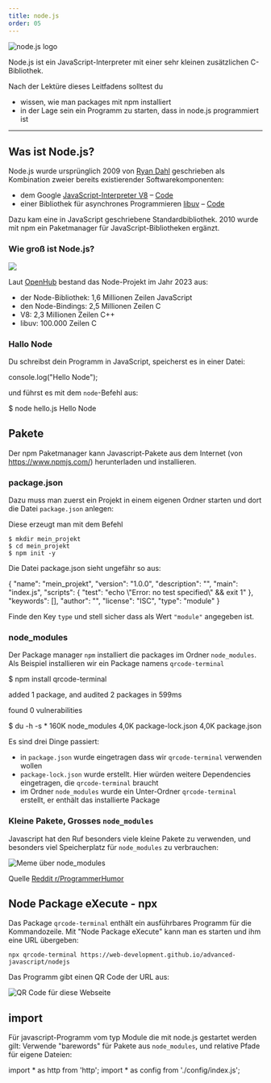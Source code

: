 ```yaml
---
title: node.js
order: 05
---
```


![node.js logo](/images/advanced-javascript/nodejs-logo.svg)

Node.js ist ein JavaScript-Interpreter
mit einer sehr kleinen zusätzlichen C-Bibliothek.

Nach der Lektüre dieses Leitfadens solltest du

* wissen, wie man packages mit npm installiert
* in der Lage sein ein Programm zu starten, dass in node.js programmiert ist


---

## Was ist Node.js?

Node.js wurde ursprünglich 2009 von [Ryan Dahl](https://de.wikipedia.org/wiki/Ryan_Dahl) geschrieben
als Kombination zweier bereits existierender Softwarekomponenten:

* dem Google [JavaScript-Interpreter V8](https://v8.dev/) – [Code](https://github.com/v8/v8)
* einer Bibliothek für asynchrones Programmieren [libuv](https://libuv.org/) – [Code](https://github.com/libuv/libuv)

Dazu kam eine in JavaScript geschriebene Standardbibliothek.
2010 wurde mit npm ein Paketmanager für JavaScript-Bibliotheken ergänzt.

### Wie groß ist Node.js?

![](/images/advanced-javascript/what-is-node.svg)

Laut [OpenHub](https://www.openhub.net/p/node/analyses/latest/languages_summary) bestand das Node-Projekt im Jahr 2023 aus:

* der Node-Bibliothek: 1,6 Millionen Zeilen JavaScript
* den Node-Bindings: 2,5 Millionen Zeilen C
* V8: 2,3 Millionen Zeilen C++
* libuv: 100.000 Zeilen C

### Hallo Node

Du schreibst dein Programm in JavaScript, speicherst es in einer Datei:

<javascript>
console.log("Hello Node");
</javascript>

und führst es mit dem `node`-Befehl aus:

<shell>
$ node hello.js
Hello Node
</shell>


## Pakete

Der npm Paketmanager kann Javascript-Pakete aus
dem Internet (von https://www.npmjs.com/) herunterladen
und installieren.


### package.json

Dazu muss man zuerst ein Projekt in einem eigenen Ordner starten
und dort die Datei `package.json` anlegen:

Diese erzeugt man mit dem Befehl

    $ mkdir mein_projekt
    $ cd mein_projekt
    $ npm init -y

Die Datei package.json sieht ungefähr so aus:

<javascript>
{
  "name": "mein_projekt",
  "version": "1.0.0",
  "description": "",
  "main": "index.js",
  "scripts": {
    "test": "echo \"Error: no test specified\" && exit 1"
  },
  "keywords": [],
  "author": "",
  "license": "ISC",
  "type": "module"
}
</javascript>

Finde den Key `type` und stell sicher dass als Wert `"module"` angegeben ist.

### node_modules

Der Package manager `npm` installiert die packages
im Ordner `node_modules`. Als Beispiel installieren wir
ein Package namens `qrcode-terminal`

<shell>
$ npm install qrcode-terminal

added 1 package, and audited 2 packages in 599ms

found 0 vulnerabilities

$ du -h -s *
160K	node_modules
4,0K	package-lock.json
4,0K	package.json
</shell>

Es sind drei Dinge passiert:

* in `package.json` wurde eingetragen dass wir `qrcode-terminal` verwenden wollen
* `package-lock.json` wurde erstellt. Hier würden weitere Dependencies eingetragen, die `qrcode-terminal` braucht
* im Ordner `node_modules` wurde ein Unter-Ordner `qrcode-terminal` erstellt, er enthält das installierte Package


### Kleine Pakete, Grosses `node_modules`

Javascript hat den Ruf besonders viele kleine Pakete zu verwenden,
und besonders viel Speicherplatz für `node_modules` zu verbrauchen:

![Meme über node_modules](/images/advanced-javascript/node-modules.webp)

Quelle [Reddit r/ProgrammerHumor](https://www.reddit.com/r/ProgrammerHumor/comments/6s0wov/heaviest_objects_in_the_universe/)

## Node Package eXecute - npx

Das Package `qrcode-terminal` enthält ein ausführbares
Programm für die Kommandozeile.  Mit "Node Package eXecute"
kann man es starten und ihm eine URL übergeben:

    npx qrcode-terminal https://web-development.github.io/advanced-javascript/nodejs

Das Programm gibt einen QR Code der URL aus:

![QR Code für diese Webseite](/images/advanced-javascript/qr.png)


## import

Für javascript-Programm vom typ Module die mit node.js gestartet
werden gilt:
Verwende "barewords" für Pakete aus `node_modules`, und relative Pfade
für eigene Dateien:

<javascript>
import * as http from 'http';
import * as config from './config/index.js';
</javascript>

